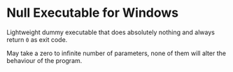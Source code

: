 # Null Executable for Windows

Lightweight dummy executable that does absolutely nothing and always return `0` as exit code.

May take a zero to infinite number of parameters, none of them will alter the behaviour of the program.